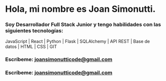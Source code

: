 # Hola, mi nombre es **Joan Simonutti**.

### **Soy Desarrollador Full Stack Junior** y tengo habilidades con las siguientes tecnologías:
JavaScript | React | Python | Flask | SQLAlchemy | API REST | Base de datos | HTML | CSS | GIT
### **Escríbeme:** [joansimonutticode@gmail.com](mailto:joansimonutticode@gmail.com)
### **Escríbeme:** [joansimonutticode@gmail.com](mailto:joansimonutticode@gmail.com)

